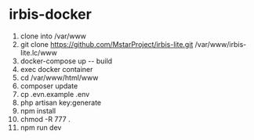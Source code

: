 # irbis-docker

1. clone into /var/www
2. git clone https://github.com/MstarProject/irbis-lite.git /var/www/irbis-lite.lc/www
3. docker-compose up -- build
4. exec docker container
5. cd /var/www/html/www
6. composer update
7. cp .evn.example .env
8. php artisan key:generate
9. npm install
10. chmod -R 777 .
11. npm run dev
